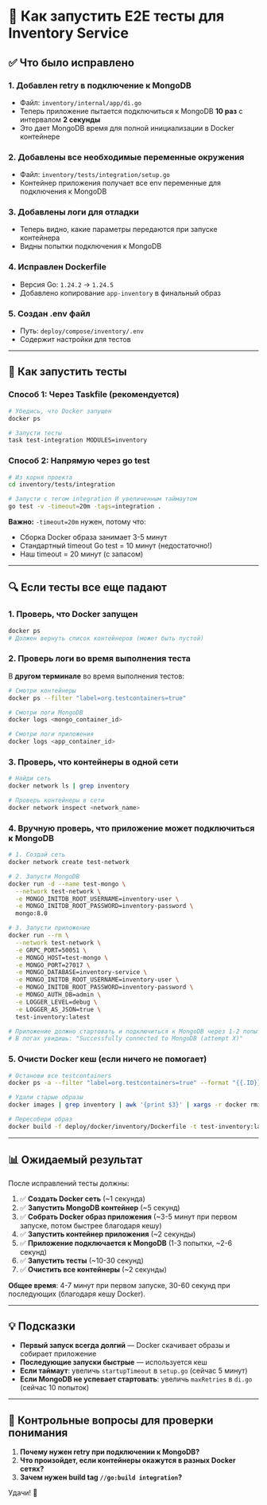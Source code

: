 # 🧪 Как запустить E2E тесты для Inventory Service

## ✅ Что было исправлено

### 1. **Добавлен retry в подключение к MongoDB**
- Файл: `inventory/internal/app/di.go`
- Теперь приложение пытается подключиться к MongoDB **10 раз** с интервалом **2 секунды**
- Это дает MongoDB время для полной инициализации в Docker контейнере

### 2. **Добавлены все необходимые переменные окружения**
- Файл: `inventory/tests/integration/setup.go`
- Контейнер приложения получает все env переменные для подключения к MongoDB

### 3. **Добавлены логи для отладки**
- Теперь видно, какие параметры передаются при запуске контейнера
- Видны попытки подключения к MongoDB

### 4. **Исправлен Dockerfile**
- Версия Go: `1.24.2` → `1.24.5`
- Добавлено копирование `app-inventory` в финальный образ

### 5. **Создан .env файл**
- Путь: `deploy/compose/inventory/.env`
- Содержит настройки для тестов

---

## 🚀 Как запустить тесты

### Способ 1: Через Taskfile (рекомендуется)

```bash
# Убедись, что Docker запущен
docker ps

# Запусти тесты
task test-integration MODULES=inventory
```

### Способ 2: Напрямую через go test

```bash
# Из корня проекта
cd inventory/tests/integration

# Запусти с тегом integration И увеличенным таймаутом
go test -v -timeout=20m -tags=integration .
```

**Важно:** `-timeout=20m` нужен, потому что:
- Сборка Docker образа занимает 3-5 минут
- Стандартный timeout Go test = 10 минут (недостаточно!)
- Наш timeout = 20 минут (с запасом)

---

## 🔍 Если тесты все еще падают

### 1. Проверь, что Docker запущен

```bash
docker ps
# Должен вернуть список контейнеров (может быть пустой)
```

### 2. Проверь логи во время выполнения теста

В **другом терминале** во время выполнения тестов:

```bash
# Смотри контейнеры
docker ps --filter "label=org.testcontainers=true"

# Смотри логи MongoDB
docker logs <mongo_container_id>

# Смотри логи приложения
docker logs <app_container_id>
```

### 3. Проверь, что контейнеры в одной сети

```bash
# Найди сеть
docker network ls | grep inventory

# Проверь контейнеры в сети
docker network inspect <network_name>
```

### 4. Вручную проверь, что приложение может подключиться к MongoDB

```bash
# 1. Создай сеть
docker network create test-network

# 2. Запусти MongoDB
docker run -d --name test-mongo \
  --network test-network \
  -e MONGO_INITDB_ROOT_USERNAME=inventory-user \
  -e MONGO_INITDB_ROOT_PASSWORD=inventory-password \
  mongo:8.0

# 3. Запусти приложение
docker run --rm \
  --network test-network \
  -e GRPC_PORT=50051 \
  -e MONGO_HOST=test-mongo \
  -e MONGO_PORT=27017 \
  -e MONGO_DATABASE=inventory-service \
  -e MONGO_INITDB_ROOT_USERNAME=inventory-user \
  -e MONGO_INITDB_ROOT_PASSWORD=inventory-password \
  -e MONGO_AUTH_DB=admin \
  -e LOGGER_LEVEL=debug \
  -e LOGGER_AS_JSON=true \
  test-inventory:latest

# Приложение должно стартовать и подключиться к MongoDB через 1-2 попытки
# В логах увидишь: "Successfully connected to MongoDB (attempt X)"
```

### 5. Очисти Docker кеш (если ничего не помогает)

```bash
# Останови все testcontainers
docker ps -a --filter "label=org.testcontainers=true" --format "{{.ID}}" | xargs -r docker rm -f

# Удали старые образы
docker images | grep inventory | awk '{print $3}' | xargs -r docker rmi -f

# Пересобери образ
docker build -f deploy/docker/inventory/Dockerfile -t test-inventory:latest .
```

---

## 📊 Ожидаемый результат

После исправлений тесты должны:

1. ✅ **Создать Docker сеть** (~1 секунда)
2. ✅ **Запустить MongoDB контейнер** (~5 секунд)
3. ✅ **Собрать Docker образ приложения** (~3-5 минут при первом запуске, потом быстрее благодаря кешу)
4. ✅ **Запустить контейнер приложения** (~2 секунды)
5. ✅ **Приложение подключается к MongoDB** (1-3 попытки, ~2-6 секунд)
6. ✅ **Запустить тесты** (~10-30 секунд)
7. ✅ **Очистить все контейнеры** (~2 секунды)

**Общее время**: 4-7 минут при первом запуске, 30-60 секунд при последующих (благодаря кешу Docker).

---

## 💡 Подсказки

- **Первый запуск всегда долгий** — Docker скачивает образы и собирает приложение
- **Последующие запуски быстрые** — используется кеш
- **Если таймаут**: увеличь `startupTimeout` в `setup.go` (сейчас 5 минут)
- **Если MongoDB не успевает стартовать**: увеличь `maxRetries` в `di.go` (сейчас 10 попыток)

---

## 🎯 Контрольные вопросы для проверки понимания

1. **Почему нужен retry при подключении к MongoDB?**
2. **Что произойдет, если контейнеры окажутся в разных Docker сетях?**
3. **Зачем нужен build tag `//go:build integration`?**

Удачи! 🚀

